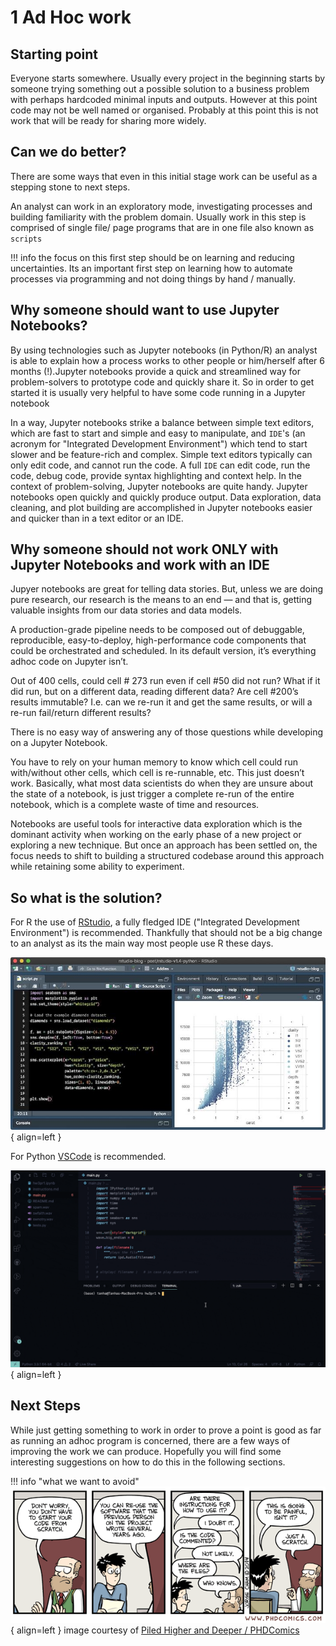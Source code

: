 
# 1 Ad Hoc work

## Starting point

Everyone starts somewhere. Usually every project in the beginning starts by someone trying something out a possible solution to a
business problem with perhaps hardcoded minimal inputs and outputs. However at this point code may not be well named or organised.
Probably at this point this is not work that will be ready for sharing more widely. 


## Can we do better?


There are some ways that even in this initial stage work can be useful as a stepping stone to next steps. 

An analyst can work in an exploratory mode, investigating processes and building familiarity with the problem domain. 
Usually work in this step is comprised of single file/ page programs that are in one file also known as `scripts` 

!!! info
    the focus on this first step should be on learning and reducing uncertainties. 
    Its an important first step on learning how to automate processes via programming and 
    not doing things by hand / manually. 

## Why someone should want to use Jupyter Notebooks?

By using technologies such as Jupyter notebooks (in Python/R) an analyst is able to explain how a process works to other people or him/herself after 6 months (!).Jupyter notebooks provide a quick and streamlined way for problem-solvers to prototype code and quickly share it. So in order to get started it is usually very helpful to have some code running in a Jupyter notebook

In a way, Jupyter notebooks strike a balance between simple text editors, which are fast to start and simple and easy to manipulate, and `IDE`'s (an acronym for "Integrated Development Environment") which tend to start slower and be feature-rich and complex. Simple text editors typically can only edit code, and cannot run the code. A full `IDE` can edit code, run the code, debug code, provide syntax highlighting and context help. In the context of problem-solving, Jupyter notebooks are quite handy. Jupyter notebooks open quickly and quickly produce output. Data exploration, data cleaning, and plot building are accomplished in Jupyter notebooks easier and quicker than in a text editor or an IDE.

## Why someone should not work ONLY with Jupyter Notebooks and work with an IDE

Jupyer notebooks are great for telling data stories. But, unless we are doing pure research, our research is the means to an end — and that is, getting valuable insights from our data stories and data models.

A production-grade pipeline needs to be composed out of debuggable, reproducible, easy-to-deploy, high-performance code components that could be orchestrated and scheduled. In its default version, it’s everything adhoc code on Jupyter isn’t.

Out of 400 cells, could cell # 273 run even if cell #50 did not run? What if it did run, but on a different data, reading different data? Are cell #200’s results immutable? I.e. can we re-run it and get the same results, or will a re-run fail/return different results?

There is no easy way of answering any of those questions while developing on a Jupyter Notebook.

You have to rely on your human memory to know which cell could run with/without other cells, which cell is re-runnable, etc. 
This just doesn’t work. Basically, what most data scientists do when they are unsure about the state of a notebook, is just trigger a complete re-run of the entire notebook, which is a complete waste of time and resources.

Notebooks are useful tools for interactive data exploration which is the dominant activity when working on the early phase of a new project or exploring a new technique. But once an approach has been settled on, the focus needs to shift to building a structured codebase around this approach while retaining some ability to experiment. 

## So what is the solution?

For R the use of [RStudio](https://www.rstudio.com/products/rstudio/), a fully fledged IDE ("Integrated Development Environment") is recommended. Thankfully that should not be a big change to an analyst as its the main way most people use R these days.

![RStudio](img/rstudioIDE.jpeg){ align=left }


For Python [VSCode](https://code.visualstudio.com/) is recommended.

![VSCode](img/pyVSCODEIDE.gif){ align=left }


## Next Steps


While just getting something to work in order to prove a point is good as far as running an adhoc program is concerned, 
there are a few ways of improving the work we can produce. Hopefully you will find some interesting suggestions on how to do this in the following sections.

!!! info "what we want to avoid"
    ![](img/research_comic_phd.gif){ align=left }
    image courtesy of [Piled Higher and Deeper / PHDComics](https://phdcomics.com/comics/aboutcomics.php)

